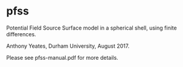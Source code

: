 # pfss
Potential Field Source Surface model in a spherical shell, using finite differences.

Anthony Yeates, Durham University, August 2017.

Please see pfss-manual.pdf for more details.
